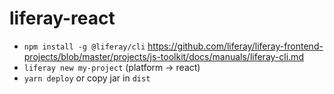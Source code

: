 # liferay-react

- `npm install -g @liferay/cli` https://github.com/liferay/liferay-frontend-projects/blob/master/projects/js-toolkit/docs/manuals/liferay-cli.md
- `liferay new my-project` (platform -> react)
- `yarn deploy` or copy jar in `dist`